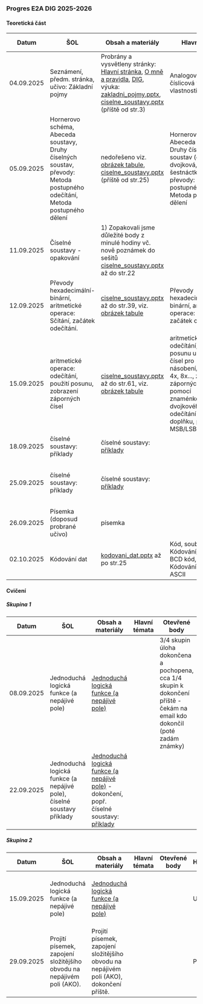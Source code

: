### Progres E2A DIG 2025-2026

#### Teoretická část

| Datum      | ŠOL                                                          | Obsah a materiály                                            | Hlavní témata                                                | Otevřené body                                                | Hodnocení | Bez hodnocení | Poznámka                                             |
| ---------- | ------------------------------------------------------------ | ------------------------------------------------------------ | ------------------------------------------------------------ | ------------------------------------------------------------ | --------- | ------------- | ---------------------------------------------------- |
| 04.09.2025 | Seznámení, předm. stránka, učivo: Základní pojmy             | Probrány a vysvětleny stránky: [Hlavní stránka](../../README.md), [O mně a pravidla](../../o-mne/readme.md), [DIG](../../predmety/dig/readme.md), výuka: [zakladni_pojmy.pptx](../../predmety/dig/materialy/zakladni_pojmy.pptx), [ciselne_soustavy.pptx](../../predmety/dig/materialy/ciselne_soustavy.pptx) (příště od str.3) | Analogová veličina, číslicová veličina: vlastnosti, signál   | Chybějící zasedací pořádek třídy                             |           |               |                                                      |
| 05.09.2025 | Hornerovo schéma, Abeceda soustavy, Druhy číselných soustav, převody: Metoda postupného odečítání, Metoda postupného dělení | nedořešeno viz. [obrázek tabule](materialy/e2a-dig_2025-2026/tabule-001.jpg), [ciselne_soustavy.pptx](../../predmety/dig/materialy/ciselne_soustavy.pptx) (příště od str.25) | Hornerovo schéma, Abeceda soustavy, Druhy číselných soustav (desítková, dvojková, šestnáctková), převody: Metoda postupného odečítání, Metoda postupného dělení |                                                              |           |               |                                                      |
| 11.09.2025 | Číselné soustavy - opakování                                 | 1) Zopakovali jsme důležité body z minulé hodiny vč. nově poznámek do sešitů [ciselne_soustavy.pptx](../../predmety/dig/materialy/ciselne_soustavy.pptx)  až do str.22 |                                                              | nedořešeno viz. [obrázek tabule](materialy/e2a-dig_2025-2026/tabule-001.jpg) |           |               |                                                      |
| 12.09.2025 | Převody hexadecimální-binární, aritmetické operace: Sčítání, začátek odečítání. | [ciselne_soustavy.pptx](../../predmety/dig/materialy/ciselne_soustavy.pptx)  až do str.39, viz. [obrázek tabule](materialy/e2a-dig_2025-2026/tabule-002.jpg) | Převody hexadecimální-binární, aritmetické operace: Sčítání, začátek odečítání. | Více příkladů na Z=16 (viz např. str.38)                     |           |               |                                                      |
| 15.09.2025 | aritmetické operace: odečítání, použití posunu, zobrazení záporných čísel | [ciselne_soustavy.pptx](../../predmety/dig/materialy/ciselne_soustavy.pptx)  až do str.61, viz. [obrázek tabule](materialy/e2a-dig_2025-2026/tabule-003.jpg) | aritmetické operace: odečítání, použití posunu u binárních čísel pro násobení/dělení 2x, 4x, 8x..., zobrazení záporných čísel pomocí znaménkového bitu a dvojkového doplňku, odečítání pomocí doplňku, pojmy MSB/LSB | Na příští hodině (teorie či cvičení) procvičit převody, aritmetické operace. |           |               | 26.09.2025 plánuji písemku na dosud probrané témata. |
| 18.09.2025 | číselné soustavy: příklady                                   | číselné soustavy: [příklady](../../predmety/dig/materialy/sbirka-prikladu-1.pdf) |                                                              |                                                              |           |               |                                                      |
| 25.09.2025 | číselné soustavy: příklady                                   | číselné soustavy: [příklady](../../predmety/dig/materialy/sbirka-prikladu-1.pdf) |                                                              | ze cvičení 22.09.2025: a) odečítání ve dvojk. soustavě, b) 16xF=-1? |           |               |                                                      |
| 26.09.2025 | Písemka (doposud probrané učivo)                             | písemka                                                      |                                                              |                                                              | Plánováno |               |                                                      |
| 02.10.2025 | Kódování dat                                                 | [kodovani_dat.pptx](../../predmety/dig/materialy/kodovani_dat.pptx) až po str.25 | Kód, soubor symbolů, Kódování/Dekódování, BCD kód, Grayův kód, Kódování znaků, ASCII |                                                              |           |               |                                                      |

#### Cvičení

##### Skupina 1

| Datum      | ŠOL                                                          | Obsah a materiály                                            | Hlavní témata | Otevřené body                                                | Hodnocení | Bez hodnocení | Poznámka        |
| ---------- | ------------------------------------------------------------ | ------------------------------------------------------------ | ------------- | ------------------------------------------------------------ | --------- | ------------- | --------------- |
| 08.09.2025 | Jednoduchá logická funkce (a nepájivé pole)                  | [Jednoduchá logická funkce (a nepájivé pole)](../../predmety/dig/bloky/cviceni/jednoducha-logicka-funkce/readme.md) |               | 3/4 skupin úloha dokončena a pochopena, cca 1/4 skupin k dokončení příště - čekám na email kdo dokončil (poté zadám známky) | Ukončeno  | 0             |                 |
| 22.09.2025 | Jednoduchá logická funkce (a nepájivé pole), číselné soustavy příklady | [Jednoduchá logická funkce (a nepájivé pole)](../../predmety/dig/bloky/cviceni/jednoducha-logicka-funkce/readme.md) - dokončení, popř. číselné soustavy: [příklady](../../predmety/dig/materialy/sbirka-prikladu-1.pdf) |               |                                                              |           |               | Úloha dokončena |

##### Skupina 2

| Datum      | ŠOL                                                          | Obsah a materiály                                            | Hlavní témata | Otevřené body | Hodnocení | Bez hodnocení | Poznámka                                                   |
| ---------- | ------------------------------------------------------------ | ------------------------------------------------------------ | ------------- | ------------- | --------- | ------------- | ---------------------------------------------------------- |
| 15.09.2025 | Jednoduchá logická funkce (a nepájivé pole)                  | [Jednoduchá logická funkce (a nepájivé pole)](../../predmety/dig/bloky/cviceni/jednoducha-logicka-funkce/readme.md) |               |               | Ukončeno  | 0             | Úloha dokončena, příště případně otázky a kontrola známek. |
| 29.09.2025 | Projití písemek, zapojení složitějšího obvodu na nepájivém poli (AKO). | Projití písemek, zapojení složitějšího obvodu na nepájivém poli (AKO), dokončení příště. |               |               | Plánováno |               |                                                            |